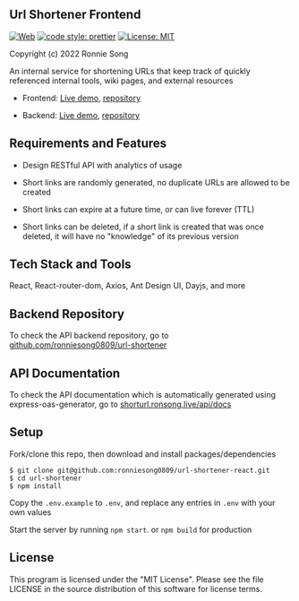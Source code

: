## Url Shortener Frontend

[![Web](https://img.shields.io/badge/Frondend-deployed-green)](https://url.ronsong.live/all)
[![code style: prettier](https://img.shields.io/badge/code_style-prettier-ff69b4.svg?style=flat-square)](https://github.com/prettier/prettier)
[![License: MIT](https://img.shields.io/badge/License-MIT-yellow.svg)](https://github.com/ronniesong0809/url-shortener-react/blob/master/LICENSE)

Copyright (c) 2022 Ronnie Song

An internal service for shortening URLs that keep track of quickly referenced internal tools, wiki pages, and external resources

- Frontend: [Live demo](https://url.ronsong.live/), [repository](https://github.com/ronniesong0809/url-shortener-react)

- Backend: [Live demo](https://shorturl.ronsong.live/all), [repository](https://github.com/ronniesong0809/url-shortener)

## Requirements and Features

- Design RESTful API with analytics of usage

- Short links are randomly generated, no duplicate URLs are allowed to be created

- Short links can expire at a future time, or can live forever (TTL)

- Short links can be deleted, if a short link is created that was once deleted, it will have no "knowledge" of its previous version

## Tech Stack and Tools
React, React-router-dom, Axios, Ant Design UI, Dayjs, and more

## Backend Repository

To check the API backend repository, go to [github.com/ronniesong0809/url-shortener](https://github.com/ronniesong0809/url-shortener)

## API Documentation

To check the API documentation which is automatically generated using express-oas-generator, go to [shorturl.ronsong.live/api/docs](https://shorturl.ronsong.live/api/docs/v3/)

## Setup

Fork/clone this repo, then download and install packages/dependencies

```
$ git clone git@github.com:ronniesong0809/url-shortener-react.git
$ cd url-shortener
$ npm install
```

Copy the `.env.example` to `.env`, and replace any entries in `.env` with your own values

Start the server by running `npm start`. or `npm build` for production


## License
This program is licensed under the "MIT License". Please see the file LICENSE in the source distribution of this software for license terms.